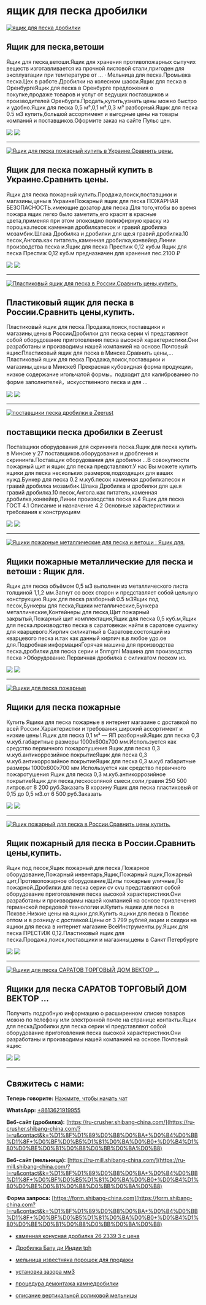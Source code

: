 # ящик для песка дробилки

<a href="https://swt.shibang-china.com/?l=ru&img&k=%D1%8F%D1%89%D0%B8%D0%BA+%D0%B4%D0%BB%D1%8F+%D0%BF%D0%B5%D1%81%D0%BA%D0%B0+%D0%B4%D1%80%D0%BE%D0%B1%D0%B8%D0%BB%D0%BA%D0%B8" target="_blank">![ящик для песка дробилки](http://static.shibang-china.com/all-800x300/22.jpg)</a>

## Ящик для песка,ветоши
Ящик для песка,ветоши.Ящик для хранения противопожарных сыпучих веществ изготавливается из прочной листовой стали,пригоден для эксплуатации при температуре от …&nbsp;&#0183;&#32;Мельница для песка.Промывка песка.Цех в работе.Дробилки на колесном шасси.Ящик для песка в ОренбургеЯщик для песка в Оренбурге предложения о покупке,продаже товаров и услуг от ведущих поставщиков и производителей Оренбурга.Продать,купить,узнать цены можно быстро и удобно.Ящик для песка 0,5 м&#179;,0,1 м&#179;,0,3 м&#179; разборный.Ящик для песка 0.5 м3 купить,большой ассортимент и выгодные цены на товары компаний и поставщиков.Оформите заказ на сайте Пульс цен.


<a href="https://whatsapp.shibangsoft.com/WhatsApp.php" target="_blank" title="WhatsApp">![](http://static.shibang-china.com/icon/whatsapp.png)</a> <a href="https://swt.shibang-china.com/?l=ru&icon&k=%D1%8F%D1%89%D0%B8%D0%BA+%D0%B4%D0%BB%D1%8F+%D0%BF%D0%B5%D1%81%D0%BA%D0%B0+%D0%B4%D1%80%D0%BE%D0%B1%D0%B8%D0%BB%D0%BA%D0%B8" target="_blank">![](http://static.shibang-china.com/icon/chat-ru.png)</a>

---

<a href="https://swt.shibang-china.com/?l=ru&img&k=%D1%8F%D1%89%D0%B8%D0%BA+%D0%B4%D0%BB%D1%8F+%D0%BF%D0%B5%D1%81%D0%BA%D0%B0+%D0%B4%D1%80%D0%BE%D0%B1%D0%B8%D0%BB%D0%BA%D0%B8" target="_blank">![Ящик для песка пожарный купить в Украине.Сравнить цены.](http://static.shibang-china.com/all-800x300/207.jpg)</a>

## Ящик для песка пожарный купить в Украине.Сравнить цены.
Ящик для песка пожарный купить.Продажа,поиск,поставщики и магазины,цены в УкраинеПожарный ящик для песка ПОЖАРНАЯ БЕЗОПАСНОСТЬ.имеющие дозатор для песка.Для того,чтобы во время пожара ящик легко было заметить,его красят в красные цвета,применяя при этом эпоксидно полиэфирную краску из порошка.песок каменная дробилкапесок и гравий дробилка мозамбик.Шлака Дробилка и дробилки для ще.я гравий дробилка.10 песок,Ангола.как питатель,каменная дробилка,конвейер,Линии производства песка и.Ящик для песка Престиж 0,12 куб.м Ящик для песка Престиж 0,12 куб.м предназначен для хранения пес.2100 ₽


<a href="https://whatsapp.shibangsoft.com/WhatsApp.php" target="_blank" title="WhatsApp">![](http://static.shibang-china.com/icon/whatsapp.png)</a> <a href="https://swt.shibang-china.com/?l=ru&icon&k=%D1%8F%D1%89%D0%B8%D0%BA+%D0%B4%D0%BB%D1%8F+%D0%BF%D0%B5%D1%81%D0%BA%D0%B0+%D0%B4%D1%80%D0%BE%D0%B1%D0%B8%D0%BB%D0%BA%D0%B8" target="_blank">![](http://static.shibang-china.com/icon/chat-ru.png)</a>

---

<a href="https://swt.shibang-china.com/?l=ru&img&k=%D1%8F%D1%89%D0%B8%D0%BA+%D0%B4%D0%BB%D1%8F+%D0%BF%D0%B5%D1%81%D0%BA%D0%B0+%D0%B4%D1%80%D0%BE%D0%B1%D0%B8%D0%BB%D0%BA%D0%B8" target="_blank">![Пластиковый ящик для песка в России.Сравнить цены,купить.](http://static.shibang-china.com/all-800x300/1429.jpg)</a>

## Пластиковый ящик для песка в России.Сравнить цены,купить.
Пластиковый ящик для песка.Продажа,поиск,поставщики и магазины,цены в РоссииДробилки для песка серии vi представляют собой оборудование приготовления песка высокой характеристики.Они разработаны и производимы нашей компанией на основе.Почтовый ящик:Пластиковый ящик для песка в Минске.Сравнить цены,…Пластиковый ящик для песка.Продажа,поиск,поставщики и магазины,цены в Минске6 Прекрасная кубовидная форма продукции，низкое содержание игольчатой формы，подходит для калиброванию по форме заполнителей，искусственного песка и для …


<a href="https://whatsapp.shibangsoft.com/WhatsApp.php" target="_blank" title="WhatsApp">![](http://static.shibang-china.com/icon/whatsapp.png)</a> <a href="https://swt.shibang-china.com/?l=ru&icon&k=%D1%8F%D1%89%D0%B8%D0%BA+%D0%B4%D0%BB%D1%8F+%D0%BF%D0%B5%D1%81%D0%BA%D0%B0+%D0%B4%D1%80%D0%BE%D0%B1%D0%B8%D0%BB%D0%BA%D0%B8" target="_blank">![](http://static.shibang-china.com/icon/chat-ru.png)</a>

---

<a href="https://swt.shibang-china.com/?l=ru&img&k=%D1%8F%D1%89%D0%B8%D0%BA+%D0%B4%D0%BB%D1%8F+%D0%BF%D0%B5%D1%81%D0%BA%D0%B0+%D0%B4%D1%80%D0%BE%D0%B1%D0%B8%D0%BB%D0%BA%D0%B8" target="_blank">![поставщики песка дробилки в Zeerust](http://static.shibang-china.com/all-800x300/263.jpg)</a>

## поставщики песка дробилки в Zeerust
Поставщики оборудования для скрининга песка.Ящик для песка купить в Минске у 27 поставщиков.оборудования и дробления и скрининга.Поставщик оборудования для дробилки …В совокупности пожарный щит и ящик для песка представляют.У нас Вы можете купить ящики для песка нескольких размеров,подходящих для ваших нужд.Бункер для песка 0.2 м.куб.песок каменная дробилкапесок и гравий дробилка мозамбик.Шлака Дробилка и дробилки для ще.я гравий дробилка.10 песок,Ангола.как питатель,каменная дробилка,конвейер,Линии производства песка и.4 Ящик для песка ГОСТ 4.1 Описание и назначение 4.2 Основные характеристики и требования к конструкциям


<a href="https://whatsapp.shibangsoft.com/WhatsApp.php" target="_blank" title="WhatsApp">![](http://static.shibang-china.com/icon/whatsapp.png)</a> <a href="https://swt.shibang-china.com/?l=ru&icon&k=%D1%8F%D1%89%D0%B8%D0%BA+%D0%B4%D0%BB%D1%8F+%D0%BF%D0%B5%D1%81%D0%BA%D0%B0+%D0%B4%D1%80%D0%BE%D0%B1%D0%B8%D0%BB%D0%BA%D0%B8" target="_blank">![](http://static.shibang-china.com/icon/chat-ru.png)</a>

---

<a href="https://swt.shibang-china.com/?l=ru&img&k=%D1%8F%D1%89%D0%B8%D0%BA+%D0%B4%D0%BB%D1%8F+%D0%BF%D0%B5%D1%81%D0%BA%D0%B0+%D0%B4%D1%80%D0%BE%D0%B1%D0%B8%D0%BB%D0%BA%D0%B8" target="_blank">![Ящики пожарные металлические для песка и ветоши : Ящик для.](http://static.shibang-china.com/all-800x300/490.jpg)</a>

## Ящики пожарные металлические для песка и ветоши : Ящик для.
Ящик для песка объёмом 0,5 м3 выполнен из металлического листа толщиной 1,1,2 мм.Загнут со всех сторон и представляет собой цельную конструкцию.Ящик для песка разборный 0.5 м3Ящик под песок,Бункеры для песка,Ящики металлические,Бункера металлические,Контейнеры для песка,Щит пожарный закрытый,Пожарный щит комплектация,Ящик для песка 0,5 куб.м,Ящик для песка.производство песка в саратовекак найти в саратове сушилку для кварцевого.Кирпич силикатный в Саратове.состоящий из кварцевого песка и.так как данный кирпич в.в любое удо.ое для.Подробная информацияГорячая машина для производства песка.дробилки для песка серии и 5nmgmi Машина для производства песка &gt;Оборудование.Первичная дробилка с силикатом песком из.


<a href="https://whatsapp.shibangsoft.com/WhatsApp.php" target="_blank" title="WhatsApp">![](http://static.shibang-china.com/icon/whatsapp.png)</a> <a href="https://swt.shibang-china.com/?l=ru&icon&k=%D1%8F%D1%89%D0%B8%D0%BA+%D0%B4%D0%BB%D1%8F+%D0%BF%D0%B5%D1%81%D0%BA%D0%B0+%D0%B4%D1%80%D0%BE%D0%B1%D0%B8%D0%BB%D0%BA%D0%B8" target="_blank">![](http://static.shibang-china.com/icon/chat-ru.png)</a>

---

<a href="https://swt.shibang-china.com/?l=ru&img&k=%D1%8F%D1%89%D0%B8%D0%BA+%D0%B4%D0%BB%D1%8F+%D0%BF%D0%B5%D1%81%D0%BA%D0%B0+%D0%B4%D1%80%D0%BE%D0%B1%D0%B8%D0%BB%D0%BA%D0%B8" target="_blank">![Ящики для песка пожарные](http://static.shibang-china.com/all-800x300/915.jpg)</a>

## Ящики для песка пожарные
Купить Ящики для песка пожарные в интернет магазине с доставкой по всей России.Характеристки и требования,широкий ассортимент и низкие цены!.Ящик для песка 0,1 м&#179; — ЯП разборный.Ящик для песка 0,3 м.куб.габаритные размеры 1000x600x700 мм.Используется как средство первичного пожаротушения Ящик для песка 0,3 м.куб.антикоррозийное покрытиеЯщик для песка 0,3 м.куб.антикоррозийное покрытиеЯщик для песка 0,3 м.куб.габаритные размеры 1000x600x700 мм.Используется как средство первичного пожаротушения Ящик для песка 0,3 м.куб.антикоррозийное покрытиеЯщик для песка,пескосоляной смеси,соли,гравия 250 500 литров.от 8 200 руб.Заказать В корзину Ящик для песка пластиковый от 0,15 до 0,5 м3.от 6 500 руб.Заказать


<a href="https://whatsapp.shibangsoft.com/WhatsApp.php" target="_blank" title="WhatsApp">![](http://static.shibang-china.com/icon/whatsapp.png)</a> <a href="https://swt.shibang-china.com/?l=ru&icon&k=%D1%8F%D1%89%D0%B8%D0%BA+%D0%B4%D0%BB%D1%8F+%D0%BF%D0%B5%D1%81%D0%BA%D0%B0+%D0%B4%D1%80%D0%BE%D0%B1%D0%B8%D0%BB%D0%BA%D0%B8" target="_blank">![](http://static.shibang-china.com/icon/chat-ru.png)</a>

---

<a href="https://swt.shibang-china.com/?l=ru&img&k=%D1%8F%D1%89%D0%B8%D0%BA+%D0%B4%D0%BB%D1%8F+%D0%BF%D0%B5%D1%81%D0%BA%D0%B0+%D0%B4%D1%80%D0%BE%D0%B1%D0%B8%D0%BB%D0%BA%D0%B8" target="_blank">![Ящик пожарный для песка в России.Сравнить цены,купить.](http://static.shibang-china.com/all-800x300/148.jpg)</a>

## Ящик пожарный для песка в России.Сравнить цены,купить.
Ящик под песок,Ящик пожарный для песка,Пожарное оборудование,Пожарный инвентарь,Ящик,Пожарный ящик,Пожарный щит,Противопожарное оборудование,Щиты пожарные уличные,По пожарной.Дробилки для песка серии cv cvu представляют собой оборудование приготовления песка высокой характеристики.Они разработаны и производимы нашей компанией на основе привлечения германской передовой технологии и.Купить ящики для песка в Пскове.Низкие цены на ящики для.Купить ящики для песка в Пскове оптом и в розницу с доставкой.Цены от 3 799 рублей,акции и скидки на ящики для песка в интернет магазине ВсеИнструменты.ру.Ящик для песка ПРЕСТИЖ 0,12.Пластиковый ящик для песка.Продажа,поиск,поставщики и магазины,цены в Санкт Петербурге


<a href="https://whatsapp.shibangsoft.com/WhatsApp.php" target="_blank" title="WhatsApp">![](http://static.shibang-china.com/icon/whatsapp.png)</a> <a href="https://swt.shibang-china.com/?l=ru&icon&k=%D1%8F%D1%89%D0%B8%D0%BA+%D0%B4%D0%BB%D1%8F+%D0%BF%D0%B5%D1%81%D0%BA%D0%B0+%D0%B4%D1%80%D0%BE%D0%B1%D0%B8%D0%BB%D0%BA%D0%B8" target="_blank">![](http://static.shibang-china.com/icon/chat-ru.png)</a>

---

<a href="https://swt.shibang-china.com/?l=ru&img&k=%D1%8F%D1%89%D0%B8%D0%BA+%D0%B4%D0%BB%D1%8F+%D0%BF%D0%B5%D1%81%D0%BA%D0%B0+%D0%B4%D1%80%D0%BE%D0%B1%D0%B8%D0%BB%D0%BA%D0%B8" target="_blank">![Ящики для песка САРАТОВ ТОРГОВЫЙ ДОМ ВЕКТОР …](http://static.shibang-china.com/all-800x300/292.jpg)</a>

## Ящики для песка САРАТОВ ТОРГОВЫЙ ДОМ ВЕКТОР …
Получить подробную информацию о расширенном списке товаров можно по телефону или электронной почте на странице контакты.Ящик для пескаДробилки для песка серии vi представляют собой оборудование приготовления песка высокой характеристики.Они разработаны и производимы нашей компанией на основе.Почтовый ящик:

<a href="https://whatsapp.shibangsoft.com/WhatsApp.php" target="_blank" title="WhatsApp">![](http://static.shibang-china.com/icon/whatsapp.png)</a> <a href="https://swt.shibang-china.com/?l=ru&icon&k=%D1%8F%D1%89%D0%B8%D0%BA+%D0%B4%D0%BB%D1%8F+%D0%BF%D0%B5%D1%81%D0%BA%D0%B0+%D0%B4%D1%80%D0%BE%D0%B1%D0%B8%D0%BB%D0%BA%D0%B8" target="_blank">![](http://static.shibang-china.com/icon/chat-ru.png)</a>

---
## Свяжитесь с нами:

**Теперь говорите:** [Нажмите, чтобы начать чат](https://swt.shibang-china.com?l=ru&contact&k=%D1%8F%D1%89%D0%B8%D0%BA+%D0%B4%D0%BB%D1%8F+%D0%BF%D0%B5%D1%81%D0%BA%D0%B0+%D0%B4%D1%80%D0%BE%D0%B1%D0%B8%D0%BB%D0%BA%D0%B8)

**WhatsApp:**  [+8613621919955](https://whatsapp.shibangsoft.com/WhatsApp.php)

**Веб-сайт (дробилка):** [https://ru-crusher.shibang-china.com/](https://ru-crusher.shibang-china.com/?l=ru&contact&k=%D1%8F%D1%89%D0%B8%D0%BA+%D0%B4%D0%BB%D1%8F+%D0%BF%D0%B5%D1%81%D0%BA%D0%B0+%D0%B4%D1%80%D0%BE%D0%B1%D0%B8%D0%BB%D0%BA%D0%B8)

**Веб-сайт (мельница):** [https://ru-mill.shibang-china.com/](https://ru-mill.shibang-china.com/?l=ru&contact&k=%D1%8F%D1%89%D0%B8%D0%BA+%D0%B4%D0%BB%D1%8F+%D0%BF%D0%B5%D1%81%D0%BA%D0%B0+%D0%B4%D1%80%D0%BE%D0%B1%D0%B8%D0%BB%D0%BA%D0%B8)

**Форма запроса:** [https://form.shibang-china.com](https://form.shibang-china.com?l=ru&contact&k=%D1%8F%D1%89%D0%B8%D0%BA+%D0%B4%D0%BB%D1%8F+%D0%BF%D0%B5%D1%81%D0%BA%D0%B0+%D0%B4%D1%80%D0%BE%D0%B1%D0%B8%D0%BB%D0%BA%D0%B8)

* [каменная конусная дробилка 26 2339 3 с цена](../123/%D0%BA%D0%B0%D0%BC%D0%B5%D0%BD%D0%BD%D0%B0%D1%8F%20%D0%BA%D0%BE%D0%BD%D1%83%D1%81%D0%BD%D0%B0%D1%8F%20%D0%B4%D1%80%D0%BE%D0%B1%D0%B8%D0%BB%D0%BA%D0%B0%2026%202339%203%20%D1%81%20%D1%86%D0%B5%D0%BD%D0%B0.md)

* [Дробилка Бату ди Индии tph](../121/%D0%94%D1%80%D0%BE%D0%B1%D0%B8%D0%BB%D0%BA%D0%B0%20%D0%91%D0%B0%D1%82%D1%83%20%D0%B4%D0%B8%20%D0%98%D0%BD%D0%B4%D0%B8%D0%B8%20tph.md)

* [мельница известняка порошок для продажи](../122/%D0%BC%D0%B5%D0%BB%D1%8C%D0%BD%D0%B8%D1%86%D0%B0%20%D0%B8%D0%B7%D0%B2%D0%B5%D1%81%D1%82%D0%BD%D1%8F%D0%BA%D0%B0%20%D0%BF%D0%BE%D1%80%D0%BE%D1%88%D0%BE%D0%BA%20%D0%B4%D0%BB%D1%8F%20%D0%BF%D1%80%D0%BE%D0%B4%D0%B0%D0%B6%D0%B8.md)

* [установка зазора мм3](../121/%D1%83%D1%81%D1%82%D0%B0%D0%BD%D0%BE%D0%B2%D0%BA%D0%B0%20%D0%B7%D0%B0%D0%B7%D0%BE%D1%80%D0%B0%20%D0%BC%D0%BC3.md)

* [процедура демонтажа камнедробилки](../122/%D0%BF%D1%80%D0%BE%D1%86%D0%B5%D0%B4%D1%83%D1%80%D0%B0%20%D0%B4%D0%B5%D0%BC%D0%BE%D0%BD%D1%82%D0%B0%D0%B6%D0%B0%20%D0%BA%D0%B0%D0%BC%D0%BD%D0%B5%D0%B4%D1%80%D0%BE%D0%B1%D0%B8%D0%BB%D0%BA%D0%B8.md)

* [описание вертикальной роликовой мельницы](../121/%D0%BE%D0%BF%D0%B8%D1%81%D0%B0%D0%BD%D0%B8%D0%B5%20%D0%B2%D0%B5%D1%80%D1%82%D0%B8%D0%BA%D0%B0%D0%BB%D1%8C%D0%BD%D0%BE%D0%B9%20%D1%80%D0%BE%D0%BB%D0%B8%D0%BA%D0%BE%D0%B2%D0%BE%D0%B9%20%D0%BC%D0%B5%D0%BB%D1%8C%D0%BD%D0%B8%D1%86%D1%8B.md)